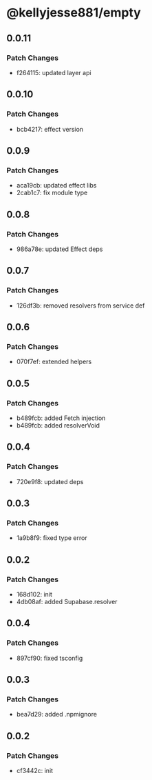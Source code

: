 # @kellyjesse881/empty

## 0.0.11

### Patch Changes

- f264115: updated layer api

## 0.0.10

### Patch Changes

- bcb4217: effect version

## 0.0.9

### Patch Changes

- aca19cb: updated effect libs
- 2cab1c7: fix module type

## 0.0.8

### Patch Changes

- 986a78e: updated Effect deps

## 0.0.7

### Patch Changes

- 126df3b: removed resolvers from service def

## 0.0.6

### Patch Changes

- 070f7ef: extended helpers

## 0.0.5

### Patch Changes

- b489fcb: added Fetch injection
- b489fcb: added resolverVoid

## 0.0.4

### Patch Changes

- 720e9f8: updated deps

## 0.0.3

### Patch Changes

- 1a9b8f9: fixed type error

## 0.0.2

### Patch Changes

- 168d102: init
- 4db08af: added Supabase.resolver

## 0.0.4

### Patch Changes

- 897cf90: fixed tsconfig

## 0.0.3

### Patch Changes

- bea7d29: added .npmignore

## 0.0.2

### Patch Changes

- cf3442c: init
